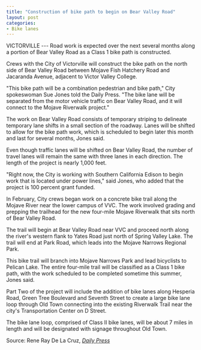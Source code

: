 ```yaml
---
title: "Construction of bike path to begin on Bear Valley Road"
layout: post
categories:
- Bike lanes
---
```


VICTORVILLE --- Road work is expected over the next several months along a portion of Bear Valley Road as a Class 1 bike path is constructed.

Crews with the City of Victorville will construct the bike path on the north side of Bear Valley Road between Mojave Fish Hatchery Road and Jacaranda Avenue, adjacent to Victor Valley College.

"This bike path will be a combination pedestrian and bike path," City spokeswoman Sue Jones told the Daily Press. "The bike lane will be separated from the motor vehicle traffic on Bear Valley Road, and it will connect to the Mojave Riverwalk project."

The work on Bear Valley Road consists of temporary striping to delineate temporary lane shifts in a small section of the roadway. Lanes will be shifted to allow for the bike path work, which is scheduled to begin later this month and last for several months, Jones said.

Even though traffic lanes will be shifted on Bear Valley Road, the number of travel lanes will remain the same with three lanes in each direction. The length of the project is nearly 1,000 feet.

"Right now, the City is working with Southern California Edison to begin work that is located under power lines," said Jones, who added that the project is 100 percent grant funded.

In February, City crews began work on a concrete bike trail along the Mojave River near the lower campus of VVC. The work involved grading and prepping the trailhead for the new four-mile Mojave Riverwalk that sits north of Bear Valley Road.

The trail will begin at Bear Valley Road near VVC and proceed north along the river's western flank to Yates Road just north of Spring Valley Lake. The trail will end at Park Road, which leads into the Mojave Narrows Regional Park.

This bike trail will branch into Mojave Narrows Park and lead bicyclists to Pelican Lake. The entire four-mile trail will be classified as a Class 1 bike path, with the work scheduled to be completed sometime this summer, Jones said.

Part Two of the project will include the addition of bike lanes along Hesperia Road, Green Tree Boulevard and Seventh Street to create a large bike lane loop through Old Town connecting into the existing Riverwalk Trail near the city's Transportation Center on D Street.

The bike lane loop, comprised of Class II bike lanes, will be about 7 miles in length and will be designated with signage throughout Old Town.

Source: Rene Ray De La Cruz, [*Daily Press*](https://www.vvdailypress.com)
